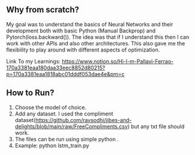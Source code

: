 ## Why from scratch?

My goal was to understand the basics of Neural Networks and their development both with basic Python (Manual Backprop) and Pytorch(loss.backward()). The idea was that if I understand this then I can work with other APIs and also other architectures. 
This also gave me the flexibility to play around with different aspects of optimization.


Link To my Learnings: https://www.notion.so/Hi-I-m-Pallavi-Ferrao-170a3381eaa180daa33eec8852d80215?p=170a3381eaa1818abc01dddf053dae4e&pm=c

## How to Run?
1.  Choose the model of choice.
2. Add any dataset. I used the compliment dataset(https://github.com/ravsodhi/jibes-and-delights/blob/main/raw/FreeCompliments.csv) but any txt file should work. 
3. The files can be run using simple python <file name>.
4. Example: python lstm_train.py

